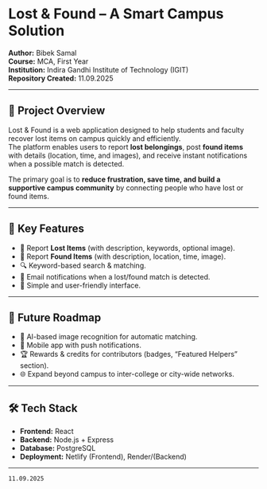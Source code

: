 # Lost & Found – A Smart Campus Solution

**Author:** Bibek Samal  
**Course:** MCA, First Year  
**Institution:** Indira Gandhi Institute of Technology (IGIT)  
**Repository Created:** 11.09.2025  

---

## 📌 Project Overview
Lost & Found is a web application designed to help students and faculty recover lost items on campus quickly and efficiently.  
The platform enables users to report **lost belongings**, post **found items** with details (location, time, and images), and receive instant notifications when a possible match is detected.

The primary goal is to **reduce frustration, save time, and build a supportive campus community** by connecting people who have lost or found items.

---

## 🎯 Key Features
- 📝 Report **Lost Items** (with description, keywords, optional image).  
- 📸 Report **Found Items** (with description, location, time, image).  
- 🔍 Keyword-based search & matching.  
- 📧 Email notifications when a lost/found match is detected.  
- 🎨 Simple and user-friendly interface.  

---

## 🚀 Future Roadmap
- 🤖 AI-based image recognition for automatic matching.  
- 📲 Mobile app with push notifications.  
- 🏆 Rewards & credits for contributors (badges, “Featured Helpers” section).  
- 🌐 Expand beyond campus to inter-college or city-wide networks.  

---

## 🛠 Tech Stack
- **Frontend:** React 
- **Backend:** Node.js + Express  
- **Database:** PostgreSQL  
- **Deployment:** Netlify (Frontend), Render/(Backend)  

---

```
11.09.2025
